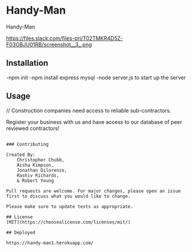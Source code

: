 # Handy-Man

Handy-Man

https://files.slack.com/files-pri/T02TMKR4D5Z-F03GBJU01RB/screenshot__3_.png

## Installation

-npm init
-npm install express mysql
-node server.js to start up the server





## Usage

// Construction companies need access to reliable sub-contractors.  

Register your business with us and have access to our database of peer reviewed contractors!

```

### Contributing

Created By:
    Christopher Chubb,
    Aisha Kimpson,
    Jonathan Dilorenzo,
    Rashiv Richards, 
    & Robert Young

Pull requests are welcome. For major changes, please open an issue first to discuss what you would like to change.

Please make sure to update tests as appropriate.

## License
[MIT](https://choosealicense.com/licenses/mit/)

## Deployed

https://handy-man1.herokuapp.com/
